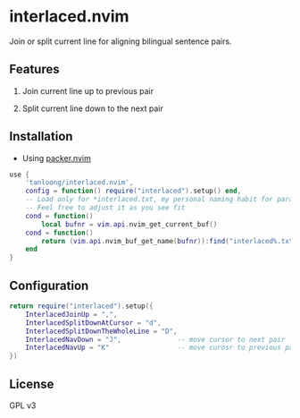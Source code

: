 # interlaced.nvim

Join or split current line for aligning bilingual sentence pairs.

## Features

1. Join current line up to previous pair

2. Split current line down to the next pair

## Installation

+ Using [packer.nvim](https://github.com/wbthomason/packer.nvim)

```lua
use {
    'tanloong/interlaced.nvim',
    config = function() require("interlaced").setup() end,
    -- Load only for *interlaced.txt, my personal naming habit for parallel text files
    -- Feel free to adjust it as you see fit
    cond = function()
        local bufnr = vim.api.nvim_get_current_buf()
    cond = function()
        return (vim.api.nvim_buf_get_name(bufnr)):find("interlaced%.txt$") and true or false
    end
}
```

## Configuration

```lua
return require("interlaced").setup({
    InterlacedJoinUp = ",",               
    InterlacedSplitDownAtCursor = "d",    
    InterlacedSplitDownTheWholeLine = "D",
    InterlacedNavDown = "J",              -- move cursor to next pair
    InterlacedNavUp = "K"                 -- move curosr to previous pair
})
```

## License

GPL v3
